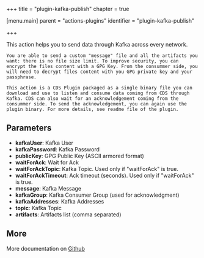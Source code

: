 +++
title = "plugin-kafka-publish"
chapter = true

[menu.main]
parent = "actions-plugins"
identifier = "plugin-kafka-publish"

+++

This action helps you to send data through Kafka across every network.

	You are able to send a custom "message" file and all the artifacts you want: there is no file size limit. To improve security, you can encrypt the files content with a GPG Key. From the consummer side, you will need to decrypt files content with you GPG private key and your passphrase.

	This action is a CDS Plugin packaged as a single binary file you can download and use to listen and consume data coming from CDS through Kafka. CDS can also wait for an acknowledgement coming from the consummer side. To send the acknowledgement, you can again use the plugin binary. For more details, see readme file of the plugin.

## Parameters

* **kafkaUser**: Kafka User
* **kafkaPassword**: Kafka Password
* **publicKey**: GPG Public Key (ASCII armored format)
* **waitForAck**: Wait for Ack
* **waitForAckTopic**: Kafka Topic. Used only if "waitForAck" is true.
* **waitForAckTimeout**: Ack timeout (seconds). Used only if "waitForAck" is true.
* **message**: Kafka Message
* **kafkaGroup**: Kafka Consumer Group (used for acknowledgment)
* **kafkaAddresses**: Kafka Addresses
* **topic**: Kafka Topic
* **artifacts**: Artifacts list (comma separated)


## More

More documentation on [Github](https://github.com/ovh/cds/tree/master/contrib/plugins/plugin-kafka-publish/README.md)

